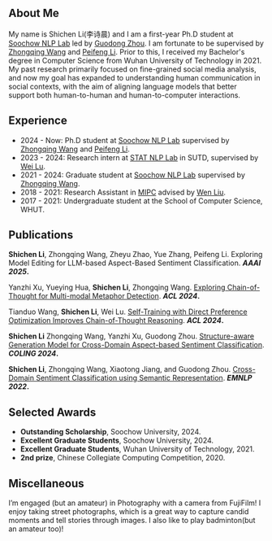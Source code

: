 ## About Me

My name is Shichen Li(李诗晨) and I am a first-year Ph.D student at [Soochow NLP Lab](http://nlp.suda.edu.cn/) led by [Guodong Zhou](http://nlp.suda.edu.cn/~gdzhou/index.html). I am fortunate to be supervised by [Zhongqing Wang](https://wangzqsuda.github.io/index.html) and [Peifeng Li](https://web.suda.edu.cn/pfli/). Prior to this, I received my Bachelor's degree in Computer Science from Wuhan University of Technology in 2021. My past research primarily focused on fine-grained social media analysis, and now my goal has expanded to understanding human communication in social contexts, with the aim of aligning language models that better support both human-to-human and human-to-computer interactions.

## Experience
- 2024 - Now: Ph.D student at [Soochow NLP Lab](http://nlp.suda.edu.cn/) supervised by [Zhongqing Wang](https://wangzqsuda.github.io/index.html) and [Peifeng Li](https://web.suda.edu.cn/pfli/).
- 2023 - 2024: Research intern at [STAT NLP Lab](https://statnlp-research.github.io/) in SUTD, supervised by [Wei Lu](https://istd.sutd.edu.sg/people/faculty/lu-wei).
- 2021 - 2024: Graduate student at [Soochow NLP Lab](http://nlp.suda.edu.cn/) supervised by [Zhongqing Wang](https://wangzqsuda.github.io/index.html).
- 2018 - 2021: Research Assistant in [MIPC](http://mipc.whut.edu.cn/index.html) advised by [Wen Liu](https://scholar.google.com.tw/citations?user=jgb3Ey4AAAAJ&hl=zh-CN&oi=ao).
- 2017 - 2021: Undergraduate student at the School of Computer Science, WHUT.

## Publications

**Shichen Li**, Zhongqing Wang, Zheyu Zhao, Yue Zhang, Peifeng Li. Exploring Model Editing for LLM-based Aspect-Based Sentiment Classification. **_AAAI 2025_.**

Yanzhi Xu, Yueying Hua, **Shichen Li**, Zhongqing Wang. [Exploring Chain-of-Thought for Multi-modal Metaphor Detection](https://aclanthology.org/2024.acl-long.6/). **_ACL 2024_.**

Tianduo Wang, **Shichen Li**, Wei Lu. [Self-Training with Direct Preference Optimization Improves Chain-of-Thought Reasoning](https://aclanthology.org/2024.acl-long.643/). **_ACL 2024_.**

**Shichen Li** Zhongqing Wang, Yanzhi Xu, Guodong Zhou. [Structure-aware Generation Model for Cross-Domain Aspect-based Sentiment Classification](https://aclanthology.org/2024.lrec-main.1335/). **_COLING 2024_.** 

**Shichen Li**, Zhongqing Wang, Xiaotong Jiang, and Guodong Zhou. [Cross-Domain Sentiment Classification using Semantic Representation](https://aclanthology.org/2022.findings-emnlp.22). **_EMNLP 2022_.**

## Selected Awards
- **Outstanding Scholarship**, Soochow University, 2024.
- **Excellent Graduate Students**, Soochow University, 2024.
- **Excellent Graduate Students**, Wuhan University of Technology, 2021.
- **2nd prize**, Chinese Collegiate Computing Competition, 2020.  

## Miscellaneous

I’m engaged (but an amateur) in Photography with a camera from FujiFilm! I enjoy taking street photographs, which is a great way to capture candid moments and tell stories through images. I also like to play badminton(but an amateur too)!


